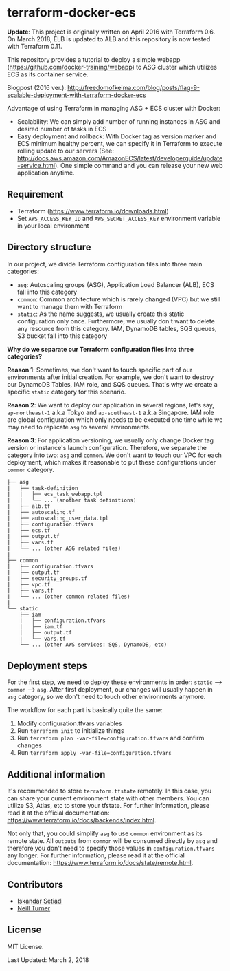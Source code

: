 # terraform-docker-ecs

**Update**: This project is originally written on April 2016 with Terraform 0.6. On March 2018, ELB is updated to ALB and this repository is now tested with Terraform 0.11.

This repository provides a tutorial to deploy a simple webapp (https://github.com/docker-training/webapp) to ASG cluster which utilizes ECS as its container service.

Blogpost (2016 ver.): http://freedomofkeima.com/blog/posts/flag-9-scalable-deployment-with-terraform-docker-ecs

Advantage of using Terraform in managing ASG + ECS cluster with Docker:
- Scalability: We can simply add number of running instances in ASG and desired number of tasks in ECS
- Easy deployment and rollback: With Docker tag as version marker and ECS minimum healthy percent, we can specify it in Terraform to execute rolling update to our servers (See: http://docs.aws.amazon.com/AmazonECS/latest/developerguide/update-service.html). One simple command and you can release your new web application anytime.


## Requirement

- Terraform (https://www.terraform.io/downloads.html)
- Set `AWS_ACCESS_KEY_ID` and `AWS_SECRET_ACCESS_KEY` environment variable in your local environment


## Directory structure

In our project, we divide Terraform configuration files into three main categories:
- `asg`: Autoscaling groups (ASG), Application Load Balancer (ALB), ECS fall into this category
- `common`: Common architecture which is rarely changed (VPC) but we still want to manage them with Terraform
- `static`: As the name suggests, we usually create this static configuration only once. Furthermore, we usually don't want to delete any resource from this category. IAM, DynamoDB tables, SQS queues, S3 bucket fall into this category

**Why do we separate our Terraform configuration files into three categories?**

**Reason 1**: Sometimes, we don't want to touch specific part of our environments after initial creation. For example, we don't want to destroy our DynamoDB Tables, IAM role, and SQS queues. That's why we create a specific `static` category for this scenario.

**Reason 2**: We want to deploy our application in several regions, let's say, `ap-northeast-1` a.k.a Tokyo and `ap-southeast-1` a.k.a Singapore. IAM role are global configuration which only needs to be executed one time while we may need to replicate `asg` to several environments.

**Reason 3**: For application versioning, we usually only change Docker tag version or instance's launch configuration. Therefore, we separate the category into two: `asg` and `common`. We don't want to touch our VPC for each deployment, which makes it reasonable to put these configurations under `common` category.

```
├── asg
|   ├── task-definition
|   |   ├── ecs_task_webapp.tpl
|   |   └── ... (another task definitions)
|   ├── alb.tf
|   ├── autoscaling.tf
|   ├── autoscaling_user_data.tpl
|   ├── configuration.tfvars
|   ├── ecs.tf
|   ├── output.tf
|   ├── vars.tf
|   └── ... (other ASG related files)
|
├── common
|   ├── configuration.tfvars
|   ├── output.tf
|   ├── security_groups.tf
|   ├── vpc.tf
|   ├── vars.tf
|   └── ... (other common related files)
|
└── static
    ├── iam
    |   ├── configuration.tfvars
    |   ├── iam.tf
    |   ├── output.tf
    |   └── vars.tf  
    └── ... (other AWS services: SQS, DynamoDB, etc)
```



## Deployment steps

For the first step, we need to deploy these environments in order: `static` --> `common` --> `asg`. After first deployment, our changes will usually happen in `asg` category, so we don't need to touch other environments anymore.

The workflow for each part is basically quite the same:

1. Modify configuration.tfvars variables
2. Run `terraform init` to initialize things
3. Run `terraform plan -var-file=configuration.tfvars` and confirm changes
4. Run `terraform apply -var-file=configuration.tfvars`


## Additional information

It's recommended to store `terraform.tfstate` remotely. In this case, you can share your current environment state with other members. You can utilize S3, Atlas, etc to store your tfstate. For further information, please read it at the official documentation: https://www.terraform.io/docs/backends/index.html.

Not only that, you could simplify `asg` to use `common` environment as its remote state. All `outputs` from `common` will be consumed directly by `asg` and therefore you don't need to specify those values in `configuration.tfvars` any longer. For further information, please read it at the official documentation: https://www.terraform.io/docs/state/remote.html.


## Contributors

- [Iskandar Setiadi](https://github.com/freedomofkeima)
- [Neill Turner](https://github.com/neillturner)

## License

MIT License.

Last Updated: March 2, 2018
